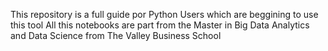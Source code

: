This repository is a full guide por Python Users which are beggining to use this tool
All this notebooks are part from the Master in Big Data Analytics and Data Science from The Valley Business School
